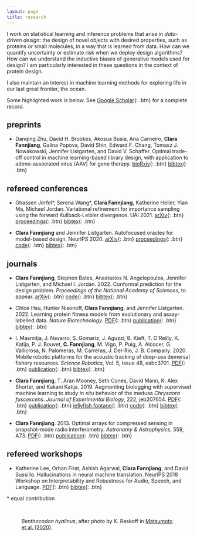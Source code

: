 ```yaml
---
layout: page
title: research
---
```


I work on statistical learning and inference problems that arise in *data-driven design*: the design of novel objects with desired properties, such as proteins or small molecules, in a way that is learned from data. How can we quantify uncertainty or estimate risk when we deploy design algorithms? How can we understand the inductive biases of generative models used for design? I am particularly interested in these questions in the context of protein design.

I also maintain an interest in machine learning methods for exploring life in our last great frontier, the ocean.

Some highlighted work is below. See [Google Scholar](https://scholar.google.com/citations?user=Z-2pv_wAAAAJ&hl=en){: .btn} for a complete record.

## preprints

- Danqing Zhu, David H. Brookes, Akosua Busia, Ana Carneiro, **Clara Fannjiang**, Galina Popova, David Shin, Edward F. Chang, Tomasz J. Nowakowski, Jennifer Listgarten, and David V. Schaffer. Optimal trade-off control in machine learning-based library design, with application to adeno-associated virus (AAV) for gene therapy. [bioRxiv](https://www.biorxiv.org/content/10.1101/2021.11.02.467003v3){: .btn} [bibtex](/bibtex/zhu2022optimal.bib){: .btn}

## refereed conferences

- Ghassen Jerfel\*, Serena Wang\*, **Clara Fannjiang**, Katherine Heller, Yian Ma, Michael Jordan. Variational refinement for importance sampling using the forward Kullback-Leibler divergence. UAI 2021. [arXiv](https://arxiv.org/abs/2106.15980){: .btn} [proceedings](https://proceedings.mlr.press/v161/jerfel21a.html){: .btn} [bibtex](/bibtex/jerfel2021variational.bib){: .btn}

- **Clara Fannjiang** and Jennifer Listgarten. Autofocused oracles for model-based design. NeurIPS 2020. [arXiv](https://arxiv.org/abs/2006.08052){: .btn} [proceedings](https://papers.nips.cc/paper/2020/hash/972cda1e62b72640cb7ac702714a115f-Abstract.html){: .btn} [code](https://github.com/clarafy/autofocused-oracles){: .btn} [bibtex](/bibtex/fannjiang2020autofocused.bib){: .btn}

<!-- - David H. Brookes, Akosua Busia, **Clara Fannjiang**, Kevin Murphy, and Jennifer Listgarten. A view of estimation of distribution algorithms through the lens of expectation-maximization. GECCO 2020. [proceedings](https://dl.acm.org/doi/10.1145/3377929.3389938){: .btn} [arXiv (extended version)](https://arxiv.org/abs/1905.10474){: .btn} [bibtex](/bibtex/brookes2020view.bib){: .btn} -->

## journals

- **Clara Fannjiang**, Stephen Bates, Anastasios N. Angelopoulos, Jennifer Listgarten, and Michael I. Jordan. 2022. Conformal prediction for the design problem. *Proceedings of the National Academy of Sciences*, to appear. [arXiv](https://arxiv.org/abs/2202.03613){: .btn} [code](https://github.com/clarafy/conformal-for-design){: .btn} [bibtex](/bibtex/fannjiang2022conformal.bib){: .btn}

- Chloe Hsu, Hunter Nisonoff, **Clara Fannjiang**, and Jennifer Listgarten. 2022. Learning protein fitness models from evolutionary and assay-labelled data. *Nature Biotechnology*. [PDF](/research/nbt.pdf){: .btn} [publication](https://doi.org/10.1038/s41587-021-01146-5){: .btn} [bibtex](/bibtex/hsu2022learning.bib){: .btn}

- I. Masmitja, J. Navarro, S. Gomariz,  J. Aguzzi, B. Kieft, T. O’Reilly, K. Katija, P. J. Bouvet, **C. Fannjiang**, M. Vigo, P. Puig, A. Alcocer, G. Vallicrosa, N. Palomeras, M. Carreras, J. Del-Rio, J. B. Company. 2020. Mobile robotic platforms for the acoustic tracking of deep-sea demersal fishery resources. *Science Robotics*, Vol. 5, Issue 48, eabc3701. [PDF](/research/scirob_2020.pdf){: .btn} [publication](https://robotics.sciencemag.org/content/5/48/eabc3701){: .btn} [bibtex](/bibtex/masmitja2020mobile.bib){: .btn}

- **Clara Fannjiang**, T. Aran Mooney, Seth Cones, David Mann, K. Alex Shorter, and Kakani Katija. 2019. Augmenting biologging with supervised machine learning to study *in situ* behavior of the medusa *Chrysaora fuscescens*. *Journal of Experimental Biology*, 222, jeb207654. [PDF](/research/jeb_2019_wsi.pdf){: .btn} [publication](https://jeb.biologists.org/content/222/16/jeb207654){: .btn} [jellyfish footage](http://movie.biologists.com/video/10.1242/jeb.207654/video-1){: .btn} [code](https://bitbucket.org/mbari/jellymove/src/master/){: .btn} [bibtex](/bibtex/fannjiang2019augmenting.bib){: .btn}

- **Clara Fannjiang**. 2013. Optimal arrays for compressed sensing in snapshot-mode radio interferometry. *Astronomy & Astrophysics*, 559, A73. [PDF](/research/aa_2013.pdf){: .btn} [publication](https://www.aanda.org/articles/aa/full_html/2013/11/aa21079-13/aa21079-13.html){: .btn} [bibtex](/bibtex/fannjiang2013optimal.bib){: .btn}

## refereed workshops

- Katherine Lee, Orhan Firat, Ashish Agarwal, **Clara Fannjiang**, and David Sussillo. Hallucinations in neural machine translation. NeurIPS 2018 Workshop on Interpretability and Robustness for Audio, Speech, and Language. [PDF](/research/neurips_irasl_2018.pdf){: .btn} [bibtex](/bibtex/lee2018hallucinations.bib){: .btn}

\* equal contribution

<br>

<figure class="align-center">
  <a href="#"><img src="{{ '/images/benthocodon_hyalinus_med.png' | absolute_url }}" alt=""></a>
  <figcaption><em>Benthocodon hyalinus</em>, after photo by K. Raskoff in <a href="https://www.frontiersin.org/articles/10.3389/fmars.2019.00798/full">Matsumoto et al. (2020)</a>.</figcaption>
</figure> 

